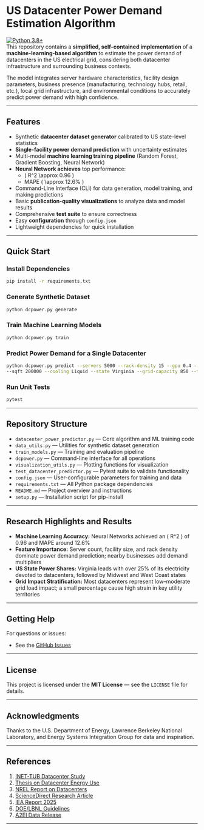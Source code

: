 # US Datacenter Power Demand Estimation Algorithm

[![Python 3.8+](https://img.shields.io/badge/python-3.8+-blue.svg)](https://www.python.org/)  
This repository contains a **simplified, self-contained implementation** of a **machine-learning-based algorithm** to estimate the power demand of datacenters in the US electrical grid, considering both datacenter infrastructure and surrounding business contexts.

The model integrates server hardware characteristics, facility design parameters, business presence (manufacturing, technology hubs, retail, etc.), local grid infrastructure, and environmental conditions to accurately predict power demand with high confidence.

---

## Features

- Synthetic **datacenter dataset generator** calibrated to US state-level statistics  
- **Single-facility power demand prediction** with uncertainty estimates  
- Multi-model **machine learning training pipeline** (Random Forest, Gradient Boosting, Neural Network)  
- **Neural Network achieves** top performance:  
  - \( R^2 \approx 0.96 \)  
  - MAPE \( \approx 12.6\% \)  
- Command-Line Interface (CLI) for data generation, model training, and making predictions  
- Basic **publication-quality visualizations** to analyze data and model results  
- Comprehensive **test suite** to ensure correctness  
- Easy **configuration** through `config.json`  
- Lightweight dependencies for quick installation  

---

## Quick Start

### Install Dependencies

```bash
pip install -r requirements.txt
```

### Generate Synthetic Dataset

```bash
python dcpower.py generate
```

### Train Machine Learning Models

```bash
python dcpower.py train
```

### Predict Power Demand for a Single Datacenter

```bash
python dcpower.py predict --servers 5000 --rack-density 15 --gpu 0.4 --pue 1.3 \
--sqft 200000 --cooling Liquid --state Virginia --grid-capacity 850 --temp 65
```

### Run Unit Tests

```bash
pytest
```

---

## Repository Structure

- `datacenter_power_predictor.py` — Core algorithm and ML training code  
- `data_utils.py` — Utilities for synthetic dataset generation  
- `train_models.py` — Training and evaluation pipeline  
- `dcpower.py` — Command-line interface for all operations  
- `visualization_utils.py` — Plotting functions for visualization  
- `test_datacenter_predictor.py` — Pytest suite to validate functionality  
- `config.json` — User-configurable parameters for training and data  
- `requirements.txt` — All Python package dependencies  
- `README.md` — Project overview and instructions  
- `setup.py` — Installation script for pip-install  

---

## Research Highlights and Results

- **Machine Learning Accuracy:** Neural Networks achieved an \( R^2 \) of 0.96 and MAPE around 12.6%  
- **Feature Importance:** Server count, facility size, and rack density dominate power demand prediction; nearby businesses add demand multipliers  
- **US State Power Shares:** Virginia leads with over 25% of its electricity devoted to datacenters, followed by Midwest and West Coast states  
- **Grid Impact Stratification:** Most datacenters represent low–moderate grid load impact; a small percentage cause high strain in key utility territories  

---

## Getting Help

For questions or issues:

- See the [GitHub Issues](#)  


---

## License

This project is licensed under the **MIT License** — see the `LICENSE` file for details.

---

## Acknowledgments

Thanks to the U.S. Department of Energy, Lawrence Berkeley National Laboratory, and Energy Systems Integration Group for data and inspiration.

---

## References  

1. [INET-TUB Datacenter Study](https://github.com/inet-tub/ns3-datacenter)  
2. [Thesis on Datacenter Energy Use](http://www.diva-portal.org/smash/get/diva2:1150590/FULLTEXT01.pdf)  
3. [NREL Report on Datacenters](https://docs.nrel.gov/docs/fy17osti/68576.pdf)  
4. [ScienceDirect Research Article](https://www.sciencedirect.com/science/article/am/pii/S0306261918304768)  
5. [IEA Report 2025](https://www.iea-4e.org/wp-content/uploads/2025/05/Data-Centre-Energy-Use-Critical-Review-of-Models-and-Results.pdf)  
6. [DOE/LBNL Guidelines](https://datacenters.lbl.gov/sites/default/files/Guidelines%20for%20Datacenter%20Measure%20and%20Manage-Mahdavi-%20August%202014.pdf)  
7. [A2EI Data Release](https://a2ei.org/resources/uploads/2020/12/ReadMe_CC_Data_Release.pdf)  

---
